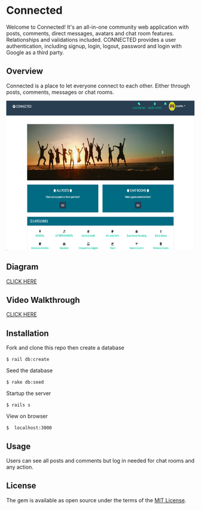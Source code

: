 # Connected

Welcome to Connected! It's an all-in-one community web application with posts, comments, direct messages, avatars and chat room features. Relationships and validations included. CONNECTED provides a user authentication, including signup, login, logout, password and login with Google as a third party.


## Overview

Connected is a place to let everyone connect to each other. Either through posts, comments, messages or chat rooms.

<img src="./public/images/example.png" width="640" height="400" />

<!-- ## Live App
https://rails-connected.herokuapp.com/
 -->
## Diagram
[CLICK HERE](db/connected_diagram.png)

## Video Walkthrough

[CLICK HERE](https://youtu.be/lFZFHlJxxW8)

## Installation

Fork and clone this repo then create a database

    $ rail db:create

Seed the database

    $ rake db:seed

Startup the server

    $ rails s

View on browser

    $  localhost:3000

## Usage

Users can see all posts and comments but log in needed for chat rooms and any action.

## License

The gem is available as open source under the terms of the [MIT License](https://opensource.org/licenses/MIT).
